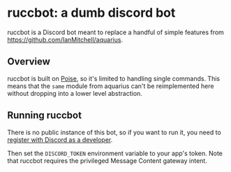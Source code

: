 # ruccbot: a dumb discord bot

ruccbot is a Discord bot meant to replace a handful of simple features from https://github.com/IanMitchell/aquarius.

## Overview

ruccbot is built on [Poise](https://github.com/serenity-rs/poise), so it's limited to handling single commands. This means that the `same` module from aquarius can't be reimplemented here without dropping into a lower level abstraction.

## Running ruccbot

There is no public instance of this bot, so if you want to run it, you need to [register with Discord as a developer](https://discord.com/developers/docs/intro).

Then set the `DISCORD_TOKEN` environment variable to your app's token. Note that ruccbot requires the privileged Message Content gateway intent.